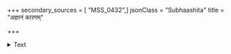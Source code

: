 +++
secondary_sources = [ "MSS_0432",]
jsonClass = "Subhaashita"
title = "अज्ञानं कारणम्"

+++

<details><summary>Text</summary>

अज्ञानं कारणं न स्याद् वियोगो यदि कारणम्।  
शोको दिनेषु गच्छत्सु वर्धतामपयाति किम्॥
</details>

